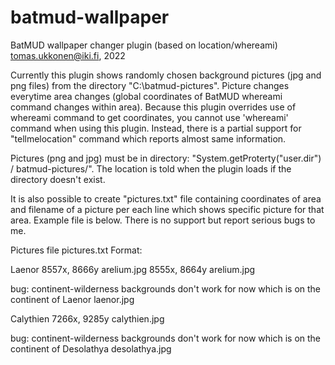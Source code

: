 # batmud-wallpaper
BatMUD wallpaper changer plugin (based on location/whereami)
tomas.ukkonen@iki.fi, 2022

Currently this plugin shows randomly chosen background pictures (jpg and png files) from the directory "C:\batmud-pictures\".
Picture changes everytime area changes (global coordinates of BatMUD whereami command changes within area).
Because this plugin overrides use of whereami command to get coordinates, you cannot use 'whereami' command when using this plugin. Instead, there is a partial support for "tellmelocation" command which reports almost same information. 

Pictures (png and jpg) must be in directory: "System.getProterty("user.dir") / batmud-pictures/". The location is told when the plugin loads if the directory doesn't exist.

It is also possible to create "pictures.txt" file containing coordinates of area and filename of a picture per each line which shows specific picture for that area. Example file is below. There is no support but report serious bugs to me.

 Pictures file pictures.txt
 Format:
 <coordinates> <filename-picture-file>
 <description> <filename-picture-file>

 Laenor 
8557x, 8666y arelium.jpg
8555x, 8664y arelium.jpg

 bug: continent-wilderness backgrounds don't work for now
 which is on the continent of Laenor laenor.jpg

 Calythien
7266x, 9285y calythien.jpg

 bug: continent-wilderness backgrounds don't work for now
 which is on the continent of Desolathya desolathya.jpg



